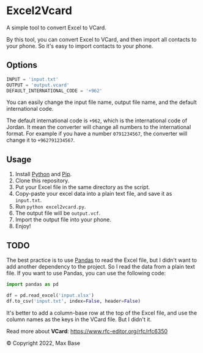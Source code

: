 # Excel2Vcard

A simple tool to convert Excel to VCard.

By this tool, you can convert Excel to VCard, and then import all contacts to your phone. So it's easy to import contacts to your phone.

## Options

```python
INPUT = 'input.txt'
OUTPUT = 'output.vcard'
DEFAULT_INTERNATIONAL_CODE = '+962'
```

You can easily change the input file name, output file name, and the default international code.

The default international code is `+962`, which is the international code of Jordan. It mean the converter will change all numbers to the international format. For example if you have a number `0791234567`, the converter will change it to `+962791234567`.

## Usage

1. Install [Python](https://www.python.org/downloads/) and [Pip](https://pip.pypa.io/en/stable/installing/).
2. Clone this repository.
3. Put your Excel file in the same directory as the script.
4. Copy-paste your excel data into a plain text file, and save it as `input.txt`.
5. Run `python excel2vcard.py`.
6. The output file will be `output.vcf`.
7. Import the output file into your phone.
8. Enjoy!

## TODO

The best practice is to use [Pandas](https://pandas.pydata.org/) to read the Excel file, but I didn't want to add another dependency to the project. So I read the data from a plain text file. If you want to use Pandas, you can use the following code:

```python
import pandas as pd

df = pd.read_excel('input.xlsx')
df.to_csv('input.txt', index=False, header=False)
```

It's better to add a column-base row at the top of the Excel file, and use the column names as the keys in the VCard file. But I didn't it.

Read more about **VCard**: https://www.rfc-editor.org/rfc/rfc6350

© Copyright 2022, Max Base
